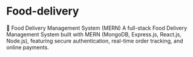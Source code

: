# Food-delivery
🍔 Food Delivery Management System (MERN)  A full-stack Food Delivery Management System built with MERN (MongoDB, Express.js, React.js, Node.js), featuring secure authentication, real-time order tracking, and online payments.
